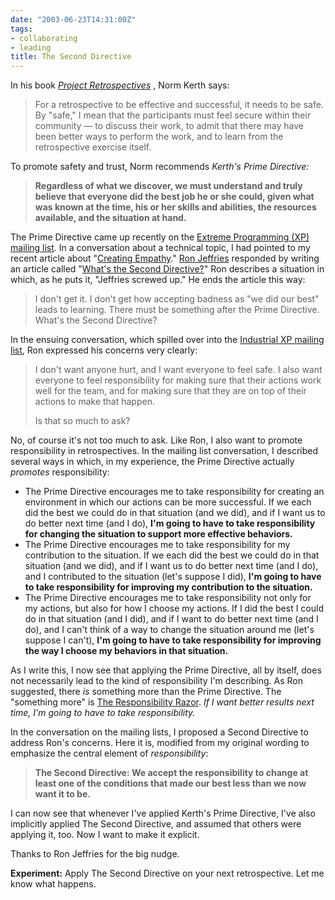 ```yaml
---
date: "2003-06-23T14:31:00Z"
tags:
- collaborating
- leading
title: The Second Directive
---
```


<p> In his book <em>
<a href="http://www.amazon.com/exec/obidos/ASIN/0932633447/dalehemer-20">Project Retrospectives</a>
</em>, Norm Kerth says: </p>
<blockquote>
<p> For a retrospective to be effective and successful, it needs to be safe. By "safe," I mean that the participants must feel secure within their community — to discuss their work, to admit that there may have been better ways to perform the work, and to learn from the retrospective exercise itself. </p>
</blockquote>
<p> To promote safety and trust, Norm recommends <em>Kerth's Prime Directive:</em>
</p>
<blockquote>
<p>
<strong> Regardless of what we discover, we must understand and truly believe that everyone did the best job he or she could, given what was known at the time, his or her skills and abilities, the resources available, and the situation at hand. </strong>
</p>
</blockquote>
<p> The Prime Directive came up recently on the <a href="http://groups.yahoo.com/group/extremeprogramming">Extreme Programming (XP) mailing list</a>. In a conversation about a technical topic, I had pointed to my recent article about "<a href="/2003/06/creating_empathy/">Creating Empathy</a>." <a href="http://www.objectmentor.com/aboutUs/bios/Ron%20Jeffries">Ron Jeffries</a> responded by writing an article called "<a href="http://www.xprogramming.com/xpmag/jatPrimeThis.htm">What's the Second Directive?</a>" Ron describes a situation in which, as he puts it, "Jeffries screwed up." He ends the article this way: </p>
<blockquote>
<p> I don't get it. I don't get how accepting badness as "we did our best" leads to learning. There must be something after the Prime Directive. What's the Second Directive? </p>
</blockquote>
<p> In the ensuing conversation, which spilled over into the <a href="http://groups.yahoo.com/group/industrialxp">Industrial XP mailing list</a>, Ron expressed his concerns very clearly: </p>
<blockquote>
<p> I don't want anyone hurt, and I want everyone to feel safe. I also want everyone to feel responsibility for making sure that their actions work well for the team, and for making sure that they are on top of their actions to make that happen. </p>
<p> Is that so much to ask? </p>
</blockquote>
<p> No, of course it's not too much to ask. Like Ron, I also want to promote responsibility in retrospectives. In the mailing list conversation, I described several ways in which, in my experience, the Prime Directive actually <em>promotes</em> responsibility: </p>
<ul>
<li>The Prime Directive     encourages me to take responsibility     for creating an environment     in which our actions can be more successful.     If we each did the best we could do in that situation     (and we did),     and if I want us to do better next time     (and I do),     <strong>     I'm going to have to take responsibility     for changing the situation     to support more effective behaviors.     </strong>
</li>
<li>The Prime Directive     encourages me to take responsibility     for my contribution to the situation.     If we each did the best we could do in that situation     (and we did),     and if I want us to do better next time     (and I do),     and I contributed to the situation     (let's suppose I did),     <strong>     I'm going to have to take responsibility     for improving my contribution to the situation.     </strong>
</li>
<li>The Prime Directive     encourages me to take responsibility     not only for my actions,     but also for how I choose my actions.     If I did the best I could do in that situation     (and I did),     and if I want to do better next time     (and I do),     and I can't think of a way     to change the situation around me     (let's suppose I can't),     <strong>     I'm going to have to take responsibility     for improving the way I choose my behaviors in that situation.     </strong>
</li>
</ul>
<p> As I write this, I now see that applying the Prime Directive, all by itself, does not necessarily lead to the kind of responsibility I'm describing. As Ron suggested, there <em>is</em> something more than the Prime Directive. The "something more" is <a href="/2003/04/the_responsibility_razor/">The Responsibility Razor</a>. <em>If I want better results next time, I'm going to have to take responsibility.</em>
</p>
<p> In the conversation on the mailing lists, I proposed a Second Directive to address Ron's concerns. Here it is, modified from my original wording to emphasize the central element of <em>responsibility</em>: </p>
<blockquote>
<p>
<strong> The Second Directive: We accept the responsibility to change at least one of the conditions that made our best less than we now want it to be. </strong>
</p>
</blockquote>
<p> I can now see that whenever I've applied Kerth's Prime Directive, I've also implicitly applied The Second Directive, and assumed that others were applying it, too. Now I want to make it explicit. </p>
<p> Thanks to Ron Jeffries for the big nudge. </p>
<p>
<strong>Experiment:</strong> Apply The Second Directive on your next retrospective. Let me know what happens. </p>
